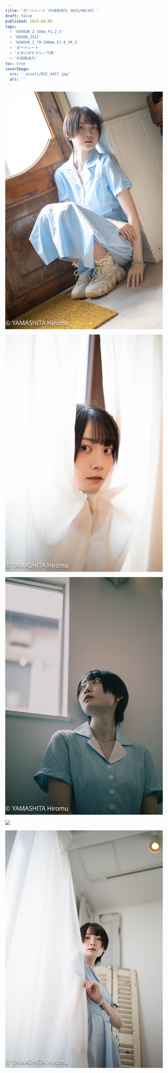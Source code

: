 ```yaml
---
title: 'ポートレート（片岡奈央乃 2025/08/03）'
draft: false
published: 2025-08-05
tags:
  - 'NIKKOR_Z_50mm_F1.2_S'
  - 'NIKON_Z5II'
  - 'NIKKOR_Z_70-200mm_F2.8_VR_S'
  - 'ポートレート'
  - 'スタジオピクシー下馬'
  - '片岡奈央乃'
toc: true
coverImage:
  src: '_assets/DSC_4457.jpg'
  alt: ''
---
```


![](_assets/DSC_5251.jpg)

![](_assets/DSC_5495.jpg)

![](_assets/DSC_4870.jpg)

![](_assets/DSC_4850.jpg)

![](_assets/DSC_4531.jpg)